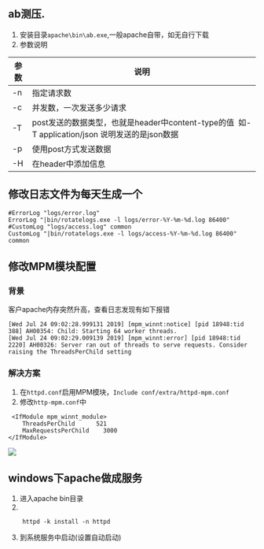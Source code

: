 ## ab测压. 
1. 安装目录`apache\bin\ab.exe`,一般apache自带，如无自行下载
2. 参数说明

|  参数 | 说明  |
| --- | --- |
|  -n   | 指定请求数 |
| -c| 并发数，一次发送多少请求|
| -T | post发送的数据类型，也就是header中content-type的值  如-T application/json 说明发送的是json数据 |
| -p| 使用post方式发送数据|
| -H | 在header中添加信息 |
## 修改日志文件为每天生成一个
```
#ErrorLog "logs/error.log"
ErrorLog "|bin/rotatelogs.exe -l logs/error-%Y-%m-%d.log 86400"
#CustomLog "logs/access.log" common
CustomLog "|bin/rotatelogs.exe -l logs/access-%Y-%m-%d.log 86400" common
```
## 修改MPM模块配置
### 背景
客户apache内存突然升高，查看日志发现有如下报错
```
[Wed Jul 24 09:02:28.999131 2019] [mpm_winnt:notice] [pid 18948:tid 388] AH00354: Child: Starting 64 worker threads.
[Wed Jul 24 09:02:29.009139 2019] [mpm_winnt:error] [pid 18948:tid 2220] AH00326: Server ran out of threads to serve requests. Consider raising the ThreadsPerChild setting
```
### 解决方案
1. 在`httpd.conf`启用MPM模块，`Include conf/extra/httpd-mpm.conf`
2. 修改`http-mpm.conf`中
```
 <IfModule mpm_winnt_module>
    ThreadsPerChild      521
    MaxRequestsPerChild    3000
</IfModule>
```
![](https://i.vgy.me/zBfrOf.png)
## windows下apache做成服务
1. 进入apache bin目录
2. 
```
    httpd -k install -n httpd
```
3. 到系统服务中启动(设置自动启动)
